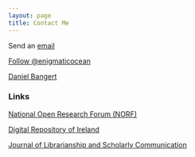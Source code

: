 ```yaml
---
layout: page
title: Contact Me
---
```

Send an <a href="mailto:d.bangert@ria.ie">email</a> 

<a href="https://twitter.com/enigmaticocean" class="twitter-follow-button" data-show-count="false">Follow @enigmaticocean</a><script async src="//platform.twitter.com/widgets.js" charset="utf-8"></script>

<div class="LI-profile-badge"  data-version="v1" data-size="medium" data-locale="en_US" data-type="horizontal" data-theme="light" data-vanity="daniel-bangert-24b6a647"><a class="LI-simple-link" href='https://de.linkedin.com/in/daniel-bangert-24b6a647?trk=profile-badge'>Daniel Bangert</a></div><script type="text/javascript" src="https://platform.linkedin.com/badges/js/profile.js" async defer></script>

### Links

<a href="http://norf.ie" target="_blank">National Open Research Forum (NORF)</a>

<a href="https://dri.ie/" target="_blank">Digital Repository of Ireland</a>

<a href="https://jlsc-pub.org/" target="_blank">Journal of Librarianship and Scholarly Communication</a>